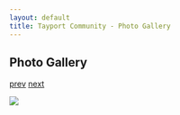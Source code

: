 ```yaml
---
layout: default
title: Tayport Community - Photo Gallery
---
```

## Photo Gallery

[prev](http://tayport.org.uk/photo/105) [next](http://tayport.org.uk/photo/107)

![ ](http://tayport.org.uk/media/106.jpg " ")

